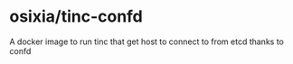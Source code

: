 # osixia/tinc-confd
A docker image to run tinc that get host to connect to from etcd thanks to confd
